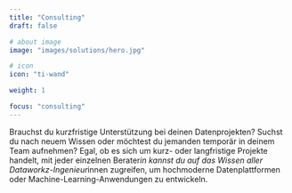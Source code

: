 ```yaml
---
title: "Consulting"
draft: false

# about image
image: "images/solutions/hero.jpg"

# icon
icon: "ti-wand"

weight: 1

focus: "consulting"
---
```


Brauchst du kurzfristige Unterstützung bei deinen Datenprojekten? Suchst du nach neuem Wissen oder möchtest du jemanden temporär in deinem Team aufnehmen? Egal, ob es sich um kurz- oder langfristige Projekte handelt, mit jeder einzelnen Berater*in kannst du auf das Wissen aller Dataworkz-Ingenieur*innen zugreifen, um hochmoderne Datenplattformen oder Machine-Learning-Anwendungen zu entwickeln.
